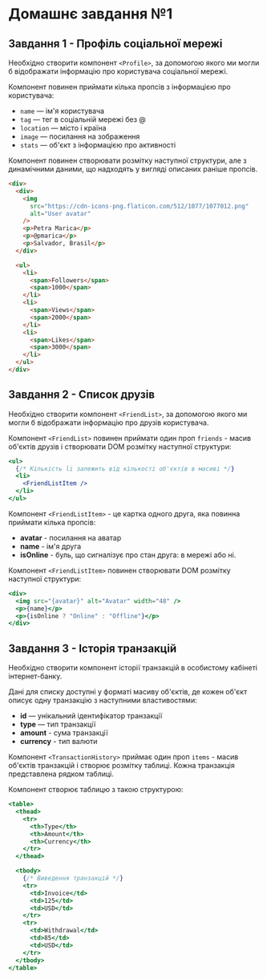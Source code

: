 # Домашнє завдання №1

## Завдання 1 - Профіль соціальної мережі

Необхідно створити компонент `<Profile>`, за допомогою якого ми могли б відображати інформацію про користувача соціальної мережі.

Компонент повинен приймати кілька пропсів з інформацією про користувача:

- `name` — ім'я користувача
- `tag` — тег в соціальній мережі без @
- `location` — місто і країна
- `image` — посилання на зображення
- `stats` — об'єкт з інформацією про активності

Компонент повинен створювати розмітку наступної структури, але з динамічними даними, що надходять у вигляді описаних раніше пропсів.

```html
<div>
  <div>
    <img
      src="https://cdn-icons-png.flaticon.com/512/1077/1077012.png"
      alt="User avatar"
    />
    <p>Petra Marica</p>
    <p>@pmarica</p>
    <p>Salvador, Brasil</p>
  </div>

  <ul>
    <li>
      <span>Followers</span>
      <span>1000</span>
    </li>
    <li>
      <span>Views</span>
      <span>2000</span>
    </li>
    <li>
      <span>Likes</span>
      <span>3000</span>
    </li>
  </ul>
</div>
```

## Завдання 2 - Список друзів

Необхідно створити компонент `<FriendList>`, за допомогою якого ми могли б відображати інформацію про друзів користувача.

Компонент `<FriendList>` повинен приймати один проп `friends` - масив об'єктів друзів і створювати DOM розмітку наступної структури:

```jsx
<ul>
  {/* Кількість li залежить від кількості об'єктів в масиві */}
  <li>
    <FriendListItem />
  </li>
</ul>
```

Компонент `<FriendListItem>` - це картка одного друга, яка повинна приймати кілька пропсів:

- **avatar** - посилання на аватар
- **name** - ім'я друга
- **isOnline** - буль, що сигналізує про стан друга: в мережі або ні.

Компонент `<FriendListItem>` повинен створювати DOM розмітку наступної структури:

```jsx
<div>
  <img src="{avatar}" alt="Avatar" width="48" />
  <p>{name}</p>
  <p>{isOnline ? "Online" : "Offline"}</p>
</div>
```

## Завдання 3 - Історія транзакцій

Необхідно створити компонент історії транзакцій в особистому кабінеті інтернет-банку.

Дані для списку доступні у форматі масиву об'єктів, де кожен об'єкт описує одну транзакцію з наступними властивостями:

- **id** — унікальний ідентифікатор транзакції
- **type** — тип транзакції
- **amount** - сума транзакції
- **currency** - тип валюти

Компонент `<TransactionHistory>` приймає один проп `items` - масив об'єктів транзакцій і створює розмітку таблиці. Кожна транзакція представлена рядком таблиці.

Компонент створює таблицю з такою структурою:

```jsx
<table>
  <thead>
    <tr>
      <th>Type</th>
      <th>Amount</th>
      <th>Currency</th>
    </tr>
  </thead>

  <tbody>
    {/* Виведення транзакцій */}
    <tr>
      <td>Invoice</td>
      <td>125</td>
      <td>USD</td>
    </tr>
    <tr>
      <td>Withdrawal</td>
      <td>85</td>
      <td>USD</td>
    </tr>
  </tbody>
</table>
```
